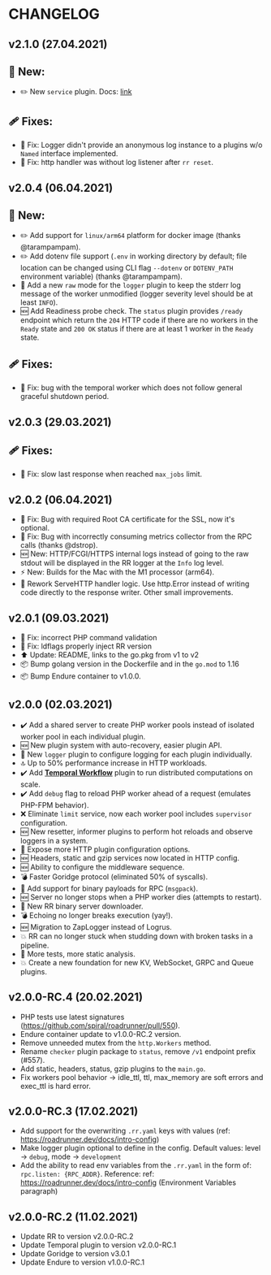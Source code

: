 CHANGELOG
=========

v2.1.0 (27.04.2021)
-------------------

## 👀 New:

- ✏️ New `service` plugin. Docs: [link](https://roadrunner.dev/docs/beep-beep-service)

## 🩹 Fixes:

- 🐛 Fix: Logger didn't provide an anonymous log instance to a plugins w/o `Named` interface implemented.
- 🐛 Fix: http handler was without log listener after `rr reset`.

v2.0.4 (06.04.2021)
-------------------

## 👀 New:

- ✏️ Add support for `linux/arm64` platform for docker image (thanks @tarampampam).
- ✏️ Add dotenv file support (`.env` in working directory by default; file location can be changed using CLI
  flag `--dotenv` or `DOTENV_PATH` environment variable) (thanks @tarampampam).
- 📜 Add a new `raw` mode for the `logger` plugin to keep the stderr log message of the worker unmodified (logger
  severity level should be at least `INFO`).
- 🆕 Add Readiness probe check. The `status` plugin provides `/ready` endpoint which return the `204` HTTP code if there
  are no workers in the `Ready` state and `200 OK` status if there are at least 1 worker in the `Ready` state.

## 🩹 Fixes:

- 🐛 Fix: bug with the temporal worker which does not follow general graceful shutdown period.

v2.0.3 (29.03.2021)
-------------------

## 🩹 Fixes:

- 🐛 Fix: slow last response when reached `max_jobs` limit.

v2.0.2 (06.04.2021)
-------------------

- 🐛 Fix: Bug with required Root CA certificate for the SSL, now it's optional.
- 🐛 Fix: Bug with incorrectly consuming metrics collector from the RPC calls (thanks @dstrop).
- 🆕 New: HTTP/FCGI/HTTPS internal logs instead of going to the raw stdout will be displayed in the RR logger at
  the `Info` log level.
- ⚡ New: Builds for the Mac with the M1 processor (arm64).
- 👷 Rework ServeHTTP handler logic. Use http.Error instead of writing code directly to the response writer. Other small
  improvements.

v2.0.1 (09.03.2021)
-------------------

- 🐛 Fix: incorrect PHP command validation
- 🐛 Fix: ldflags properly inject RR version
- ⬆️ Update: README, links to the go.pkg from v1 to v2
- 📦 Bump golang version in the Dockerfile and in the `go.mod` to 1.16
- 📦 Bump Endure container to v1.0.0.

v2.0.0 (02.03.2021)
-------------------

- ✔️ Add a shared server to create PHP worker pools instead of isolated worker pool in each individual plugin.
- 🆕 New plugin system with auto-recovery, easier plugin API.
- 📜 New `logger` plugin to configure logging for each plugin individually.
- 🔝 Up to 50% performance increase in HTTP workloads.
- ✔️ Add **[Temporal Workflow](https://temporal.io)** plugin to run distributed computations on scale.
- ✔️ Add `debug` flag to reload PHP worker ahead of a request (emulates PHP-FPM behavior).
- ❌ Eliminate `limit` service, now each worker pool includes `supervisor` configuration.
- 🆕 New resetter, informer plugins to perform hot reloads and observe loggers in a system.
- 💫 Expose more HTTP plugin configuration options.
- 🆕 Headers, static and gzip services now located in HTTP config.
- 🆕 Ability to configure the middleware sequence.
- 💣 Faster Goridge protocol (eliminated 50% of syscalls).
- 💾 Add support for binary payloads for RPC (`msgpack`).
- 🆕 Server no longer stops when a PHP worker dies (attempts to restart).
- 💾 New RR binary server downloader.
- 💣 Echoing no longer breaks execution (yay!).
- 🆕 Migration to ZapLogger instead of Logrus.
- 💥 RR can no longer stuck when studding down with broken tasks in a pipeline.
- 🧪 More tests, more static analysis.
- 💥 Create a new foundation for new KV, WebSocket, GRPC and Queue plugins.

v2.0.0-RC.4 (20.02.2021)
-------------------

- PHP tests use latest signatures (https://github.com/spiral/roadrunner/pull/550).
- Endure container update to v1.0.0-RC.2 version.
- Remove unneeded mutex from the `http.Workers` method.
- Rename `checker` plugin package to `status`, remove `/v1` endpoint prefix (#557).
- Add static, headers, status, gzip plugins to the `main.go`.
- Fix workers pool behavior -> idle_ttl, ttl, max_memory are soft errors and exec_ttl is hard error.

v2.0.0-RC.3 (17.02.2021)
-------------------

- Add support for the overwriting `.rr.yaml` keys with values (ref: https://roadrunner.dev/docs/intro-config)
- Make logger plugin optional to define in the config. Default values: level -> `debug`, mode -> `development`
- Add the ability to read env variables from the `.rr.yaml` in the form of: `rpc.listen: {RPC_ADDR}`. Reference:
  ref: https://roadrunner.dev/docs/intro-config (Environment Variables paragraph)

v2.0.0-RC.2 (11.02.2021)
-------------------

- Update RR to version v2.0.0-RC.2
- Update Temporal plugin to version v2.0.0-RC.1
- Update Goridge to version v3.0.1
- Update Endure to version v1.0.0-RC.1
